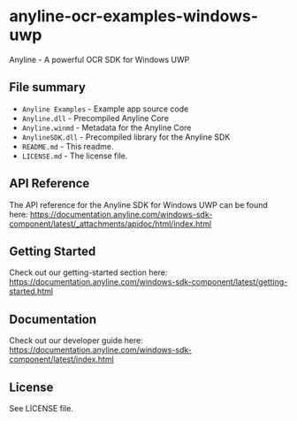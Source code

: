 # anyline-ocr-examples-windows-uwp
Anyline - A powerful OCR SDK for Windows UWP

## File summary

* `Anyline Examples` - Example app source code
* `Anyline.dll` - Precompiled Anyline Core
* `Anyline.winmd` - Metadata for the Anyline Core
* `AnylineSDK.dll` - Precompiled library for the Anyline SDK
* `README.md` - This readme.
* `LICENSE.md` - The license file.

## API Reference

The API reference for the Anyline SDK for Windows UWP can be found here: https://documentation.anyline.com/windows-sdk-component/latest/_attachments/apidoc/html/index.html

## Getting Started

Check out our getting-started section here: https://documentation.anyline.com/windows-sdk-component/latest/getting-started.html

## Documentation

Check out our developer guide here: https://documentation.anyline.com/windows-sdk-component/latest/index.html

## License

See LICENSE file.
